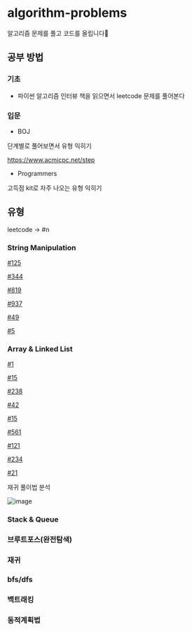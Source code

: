 # algorithm-problems

알고리즘 문제를 풀고 코드를 올립니다💨

## 공부 방법

### 기초

- 파이썬 알고리즘 인터뷰 책을 읽으면서 leetcode 문제를 풀어본다

### 입문

- BOJ

단계별로 풀어보면서 유형 익히기

https://www.acmicpc.net/step

- Programmers

고득점 kit로 자주 나오는 유형 익히기

## 유형

leetcode -> #n


### String Manipulation

[#125](./leetcode/125%20Valid%20Palindrome.py)

[#344](./leetcode/344%20Reverse%20String.py)

[#819](./leetcode/819%20Most%20Common%20Word.py)

[#937](./leetcode/937%20Reorder%20Log%20Files.py)

[#49](./leetcode/49%20Group%20Anagrams.py)

[#5](./leetcode/5%20Longest%20Palindrome%20Substring.py)

### Array & Linked List

[#1](./leetcode/1%20Two%20Sum.py)

[#15](./leetcode/15%203Sum.py)

[#238](./leetcode/238%20Product%20of%20Array%20Except%20Self.py)

[#42](./leetcode/42%20Trapping%20Rain%20Water.py)

[#15](./leetcode/15%203Sum.py)

[#561](./leetcode/561%20Array%20Partition.py)

[#121](./leetcode/121%20Best%20Time%20to%20Buy%20and%20Self%20Stock.py)

[#234](./leetcode/234%20Palindrome%20Linked%20List.py)

[#21](./leetcode/21%20Merge%20Two%20Sorted%20Lists.py)

재귀 풀이법 분석

![image](https://user-images.githubusercontent.com/56705221/110193539-d124f400-7e77-11eb-8a3a-7bd9b6bb6f97.png)

### Stack & Queue

### 브루트포스(완전탐색)

### 재귀

### bfs/dfs


### 백트래킹

### 동적계획법